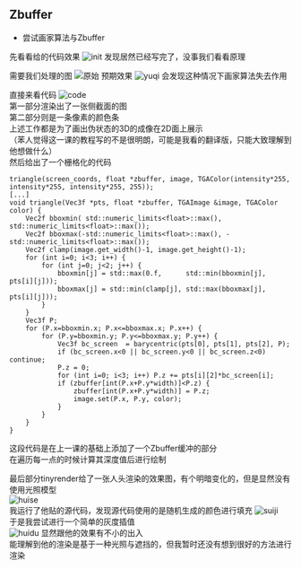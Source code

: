 ## Zbuffer
* 尝试画家算法与Zbuffer

先看看给的代码效果
![init](pic/初始效果.png)
发现居然已经写完了，没事我们看看原理  


需要我们处理的图
![原始](pic/原始.png)
预期效果
![yuqi](pic/预期.png)
会发现这种情况下画家算法失去作用   

直接来看代码
![code](pic/code.png)  
第一部分渲染出了一张侧截面的图  
第二部分则是一条像素的颜色条  
上述工作都是为了画出伪状态的3D的成像在2D面上展示  
（苯人觉得这一课的教程写的不是很明朗，可能是我看的翻译版，只能大致理解到他想做什么）  
然后给出了一个栅格化的代码
```
triangle(screen_coords, float *zbuffer, image, TGAColor(intensity*255, intensity*255, intensity*255, 255));
[...]
void triangle(Vec3f *pts, float *zbuffer, TGAImage &image, TGAColor color) {
    Vec2f bboxmin( std::numeric_limits<float>::max(),  std::numeric_limits<float>::max());
    Vec2f bboxmax(-std::numeric_limits<float>::max(), -std::numeric_limits<float>::max());
    Vec2f clamp(image.get_width()-1, image.get_height()-1);
    for (int i=0; i<3; i++) {
        for (int j=0; j<2; j++) {
            bboxmin[j] = std::max(0.f,      std::min(bboxmin[j], pts[i][j]));
            bboxmax[j] = std::min(clamp[j], std::max(bboxmax[j], pts[i][j]));
        }
    }
    Vec3f P;
    for (P.x=bboxmin.x; P.x<=bboxmax.x; P.x++) {
        for (P.y=bboxmin.y; P.y<=bboxmax.y; P.y++) {
            Vec3f bc_screen  = barycentric(pts[0], pts[1], pts[2], P);
            if (bc_screen.x<0 || bc_screen.y<0 || bc_screen.z<0) continue;
            P.z = 0;
            for (int i=0; i<3; i++) P.z += pts[i][2]*bc_screen[i];
            if (zbuffer[int(P.x+P.y*width)]<P.z) {
                zbuffer[int(P.x+P.y*width)] = P.z;
                image.set(P.x, P.y, color);
            }
        }
    }
}
```
这段代码是在上一课的基础上添加了一个Zbuffer缓冲的部分  
在遍历每一点的时候计算其深度值后进行绘制

  
  最后部分tinyrender给了一张人头渲染的效果图，有个明暗变化的，但是显然没有使用光照模型  
  ![huise](pic/灰色.png)  
  我运行了他贴的源代码，发现源代码使用的是随机生成的颜色进行填充 
  ![suiji](pic/随机.png)  
  于是我尝试进行一个简单的灰度插值  
  ![huidu](pic/simple.png)
  显然跟他的效果有不小的出入  
  能理解到他的渲染是基于一种光照与遮挡的，但我暂时还没有想到很好的方法进行渲染